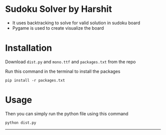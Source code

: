 # Sudoku Solver by Harshit
- It uses backtracking to solve for valid solution in sudoku board
- Pygame is used to create visualize the board


# Installation
Download ```dist.py``` and  ```mono.ttf``` and ```packages.txt``` from the repo

Run this command in the terminal to install the packages
```
pip install -r packages.txt
```


# Usage
Then you can simply run the python file using this command 
```
python dist.py
```
---


